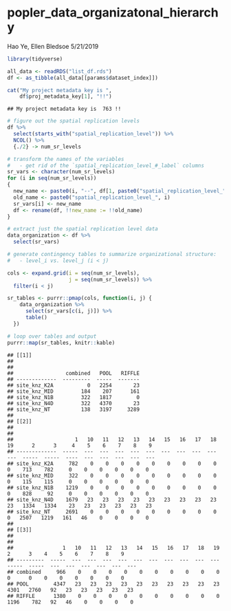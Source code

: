 popler\_data\_organizatonal\_hierarchy
================
Hao Ye, Ellen Bledsoe
5/21/2019

``` r
library(tidyverse)

all_data <- readRDS("list_df.rds")
df <- as_tibble(all_data[[params$dataset_index]])

cat("My project metadata key is ", 
    df$proj_metadata_key[1], "!!")
```

    ## My project metadata key is  763 !!

``` r
# figure out the spatial replication levels
df %>% 
  select(starts_with("spatial_replication_level")) %>%
  NCOL() %>%
  {./2} -> num_sr_levels
```

``` r
# transform the names of the variables
#   - get rid of the `spatial_replication_level_#_label` columns
sr_vars <- character(num_sr_levels)
for (i in seq(num_sr_levels))
{
  new_name <- paste0(i, "--", df[1, paste0("spatial_replication_level_", i, "_label")])
  old_name <- paste0("spatial_replication_level_", i)
  sr_vars[i] <- new_name
  df <- rename(df, !!new_name := !!old_name)
}
```

``` r
# extract just the spatial replication level data
data_organization <- df %>%
  select(sr_vars)
```

``` r
# generate contingency tables to summarize organizational structure:
#   - level_i vs. level_j (i < j)

cols <- expand.grid(i = seq(num_sr_levels), 
                    j = seq(num_sr_levels)) %>%
  filter(i < j)

sr_tables <- purrr::pmap(cols, function(i, j) {
    data_organization %>%
      select(sr_vars[c(i, j)]) %>%
      table()
  })
```

``` r
# loop over tables and output
purrr::map(sr_tables, knitr::kable)
```

    ## [[1]]
    ## 
    ## 
    ##                 combined   POOL   RIFFLE
    ## -------------  ---------  -----  -------
    ## site_knz_K2A           0   2254       23
    ## site_knz_MID         184    207      161
    ## site_knz_N1B         322   1817        0
    ## site_knz_N4D         322   4370       23
    ## site_knz_NT          138   3197     3289
    ## 
    ## [[2]]
    ## 
    ## 
    ##                    1   10   11   12   13   14   15   16   17   18   19      2      3     4    5    6    7    8    9
    ## -------------  -----  ---  ---  ---  ---  ---  ---  ---  ---  ---  ---  -----  -----  ----  ---  ---  ---  ---  ---
    ## site_knz_K2A     782    0    0    0    0    0    0    0    0    0    0    713    782     0    0    0    0    0    0
    ## site_knz_MID     322    0    0    0    0    0    0    0    0    0    0    115    115     0    0    0    0    0    0
    ## site_knz_N1B    1219    0    0    0    0    0    0    0    0    0    0    828     92     0    0    0    0    0    0
    ## site_knz_N4D    1679   23   23   23   23   23   23   23   23   23   23   1334   1334    23   23   23   23   23   23
    ## site_knz_NT     2691    0    0    0    0    0    0    0    0    0    0   2507   1219   161   46    0    0    0    0
    ## 
    ## [[3]]
    ## 
    ## 
    ##                1   10   11   12   13   14   15   16   17   18   19      2      3    4    5    6    7    8    9
    ## ---------  -----  ---  ---  ---  ---  ---  ---  ---  ---  ---  ---  -----  -----  ---  ---  ---  ---  ---  ---
    ## combined     966    0    0    0    0    0    0    0    0    0    0      0      0    0    0    0    0    0    0
    ## POOL        4347   23   23   23   23   23   23   23   23   23   23   4301   2760   92   23   23   23   23   23
    ## RIFFLE      1380    0    0    0    0    0    0    0    0    0    0   1196    782   92   46    0    0    0    0
